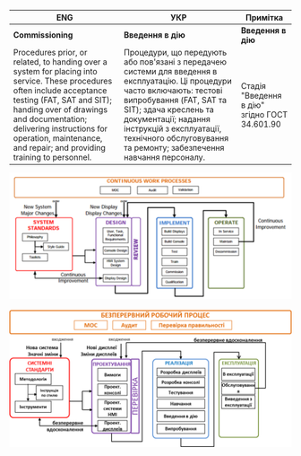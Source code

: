 | ENG                                                          | УКР                                                          | Примітка                                      |
| ------------------------------------------------------------ | ------------------------------------------------------------ | --------------------------------------------- |
| **Commissioning**                                            | **Введення в дію**                                           | **Введення в дію**                            |
| Procedures prior, or related, to handing over a system for placing into service. These procedures often include acceptance testing (FAT, SAT and SIT); handing over of drawings and documentation; delivering instructions for operation, maintenance, and repair; and providing training to personnel. | Процедури, що передують або пов'язані з передачею системи для введення в експлуатацію. Ці процедури часто включають: тестові випробування (FAT, SAT та SIT); здача креслень та документації; надання інструкцій з експлуатації, технічного обслуговування та ремонту; забезпечення навчання персоналу. | Стадія "Введення в дію" згідно ГОСТ 34.601.90 |

![](media/2.png)

![](media/2_uk.png)